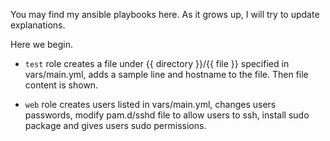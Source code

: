 You may find my ansible playbooks here. As it grows up, I will try to update explanations.

Here we begin.

- `test` role creates a file under {{ directory }}/{{ file }} specified in vars/main.yml, adds a sample line and hostname to the file. Then file content is shown.

- `web` role creates users listed in vars/main.yml, changes users passwords, modify pam.d/sshd file to allow users to ssh, install sudo package and gives users sudo permissions.
